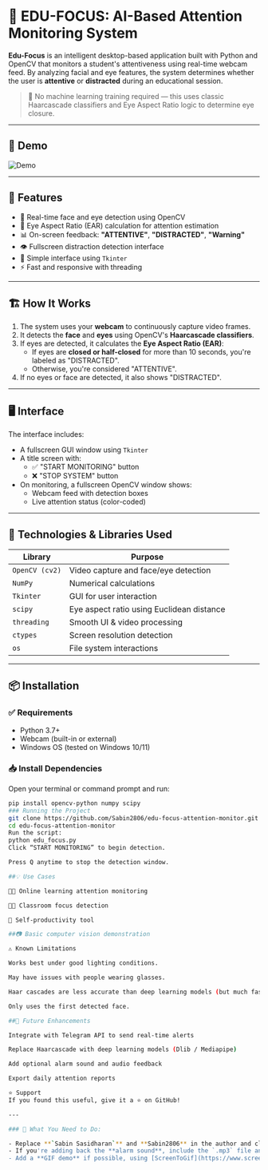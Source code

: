 # 🧠 EDU-FOCUS: AI-Based Attention Monitoring System

**Edu-Focus** is an intelligent desktop-based application built with Python and OpenCV that monitors a student's attentiveness using real-time webcam feed. By analyzing facial and eye features, the system determines whether the user is **attentive** or **distracted** during an educational session.

> 📌 No machine learning training required — this uses classic Haarcascade classifiers and Eye Aspect Ratio logic to determine eye closure.

---

## 📸 Demo

![Demo](edufocus.gif) <!-- Optional: You can record and insert a demo GIF here -->

---

## 🚀 Features

- 🎯 Real-time face and eye detection using OpenCV
- 🧠 Eye Aspect Ratio (EAR) calculation for attention estimation
- 📊 On-screen feedback: **"ATTENTIVE"**, **"DISTRACTED"**, **"Warning"**
- 👁️ Fullscreen distraction detection interface
- 🔄 Simple interface using `Tkinter`
- ⚡ Fast and responsive with threading

---

## 🏗️ How It Works

1. The system uses your **webcam** to continuously capture video frames.
2. It detects the **face** and **eyes** using OpenCV's **Haarcascade classifiers**.
3. If eyes are detected, it calculates the **Eye Aspect Ratio (EAR)**:
   - If eyes are **closed or half-closed** for more than 10 seconds, you're labeled as "DISTRACTED".
   - Otherwise, you're considered "ATTENTIVE".
4. If no eyes or face are detected, it also shows "DISTRACTED".

---

## 🖥️ Interface

The interface includes:

- A fullscreen GUI window using `Tkinter`
- A title screen with:
  - ✅ "START MONITORING" button
  - ❌ "STOP SYSTEM" button
- On monitoring, a fullscreen OpenCV window shows:
  - Webcam feed with detection boxes
  - Live attention status (color-coded)

---

## 🧰 Technologies & Libraries Used

| Library | Purpose |
|--------|--------|
| `OpenCV (cv2)` | Video capture and face/eye detection |
| `NumPy` | Numerical calculations |
| `Tkinter` | GUI for user interaction |
| `scipy` | Eye aspect ratio using Euclidean distance |
| `threading` | Smooth UI & video processing |
| `ctypes` | Screen resolution detection |
| `os` | File system interactions |

---

## 📦 Installation

### ✅ Requirements

- Python 3.7+
- Webcam (built-in or external)
- Windows OS (tested on Windows 10/11)

### 📥 Install Dependencies

Open your terminal or command prompt and run:

```bash
pip install opencv-python numpy scipy
### Running the Project
git clone https://github.com/Sabin2806/edu-focus-attention-monitor.git
cd edu-focus-attention-monitor
Run the script:
python edu_focus.py
Click “START MONITORING” to begin detection.

Press Q anytime to stop the detection window.

##💡 Use Cases

👩‍🎓 Online learning attention monitoring

🧑‍🏫 Classroom focus detection

🧠 Self-productivity tool

##📷 Basic computer vision demonstration

⚠️ Known Limitations

Works best under good lighting conditions.

May have issues with people wearing glasses.

Haar cascades are less accurate than deep learning models (but much faster).

Only uses the first detected face.

##📌 Future Enhancements

Integrate with Telegram API to send real-time alerts

Replace Haarcascade with deep learning models (Dlib / Mediapipe)

Add optional alarm sound and audio feedback

Export daily attention reports

⭐️ Support
If you found this useful, give it a ⭐️ on GitHub!

---

### 📌 What You Need to Do:

- Replace **`Sabin Sasidharan`** and **Sabin2806** in the author and clone URL.
- If you're adding back the **alarm sound**, include the `.mp3` file and update relevant sections.
- Add a **GIF demo** if possible, using [ScreenToGif](https://www.screentogif.com/) or similar.

